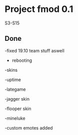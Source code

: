 # Project fmod 0.1

S3-S15

## Done



-fixed 19.10 team stuff aswell

- rebooting

-skins

-uptime

-lategame

-jagger skin

-flooper skin

-mineluke

-custom emotes added
